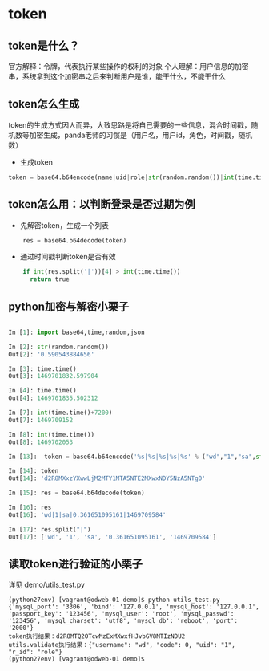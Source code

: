 # token
## token是什么？
官方解释：令牌，代表执行某些操作的权利的对象
个人理解：用户信息的加密串，系统拿到这个加密串之后来判断用户是谁，能干什么，不能干什么
## token怎么生成
token的生成方式因人而异，大致思路是将自己需要的一些信息，混合时间戳，随机数等加密生成，panda老师的习惯是（用户名，用户id，角色，时间戳，随机数）
+ 生成token

```python
token = base64.b64encode(name|uid|role|str(random.random())|int(time.time()+7200))
```
## token怎么用：以判断登录是否过期为例
+ 先解密token，生成一个列表

```python
    res = base64.b64decode(token)
```
+ 通过时间戳判断token是否有效

```python
    if int(res.split('|'))[4] > int(time.time())
      return true
```


## python加密与解密小栗子

```python

In [1]: import base64,time,random,json

In [2]: str(random.random())
Out[2]: '0.590543884656'

In [3]: time.time()
Out[3]: 1469701832.597904

In [4]: time.time()
Out[4]: 1469701835.502312

In [7]: int(time.time()+7200)
Out[7]: 1469709152

In [8]: int(time.time())
Out[8]: 1469702053

In [13]:  token = base64.b64encode('%s|%s|%s|%s|%s' % ("wd","1","sa",str(random.random()),int(time.time() + 7200)))

In [14]: token
Out[14]: 'd2R8MXxzYXwwLjM2MTY1MTA5NTE2MXwxNDY5NzA5NTg0'

In [15]: res = base64.b64decode(token)

In [16]: res
Out[16]: 'wd|1|sa|0.361651095161|1469709584'

In [17]: res.split("|")
Out[17]: ['wd', '1', 'sa', '0.361651095161', '1469709584']

```



## 读取token进行验证的小栗子
详见 demo/utils_test.py

```shell
(python27env) [vagrant@odweb-01 demo]$ python utils_test.py 
{'mysql_port': '3306', 'bind': '127.0.0.1', 'mysql_host': '127.0.0.1', 'passport_key': '123456', 'mysql_user': 'root', 'mysql_passwd': '123456', 'mysql_charset': 'utf8', 'mysql_db': 'reboot', 'port': '2000'}
token执行结果：d2R8MTQ2OTcwMzExMXwxfHJvbGV8MTIzNDU2
utils.validate执行结果：{"username": "wd", "code": 0, "uid": "1", "r_id": "role"}
(python27env) [vagrant@odweb-01 demo]$ 
```






